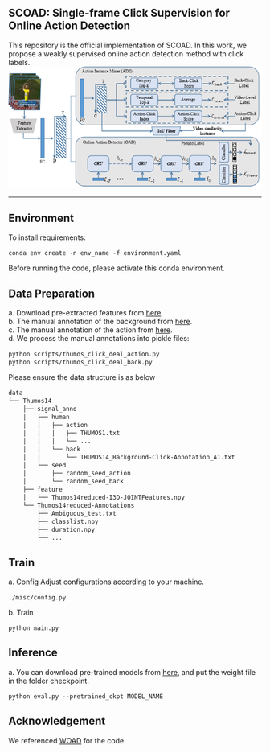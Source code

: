 SCOAD: Single-frame Click Supervision for Online Action Detection
------
This repository is the official implementation of SCOAD. In this work, we propose a weakly supervised online action detection method with click labels.
![在这里插入图片描述](https://github.com/zstarN70/SCOAD/blob/main/framework.png)


-----
## Environment
To install requirements:
```
conda env create -n env_name -f environment.yaml
```
Before running the code, please activate this conda environment.
## Data Preparation
a. Download pre-extracted features from [here](https://github.com/sujoyp/wtalc-pytorch#data).  
b. The manual annotation of the background from [here](https://github.com/VividLe/BackTAL/tree/main/data/THUMOS14/human_anns).  
c. The manual annotation of the action from [here](https://github.com/Flowerfan/SF-Net/tree/master/data/Thumos14-Annotations/single_frames).  
d. We process the manual annotations into pickle files:  
```
python scripts/thumos_click_deal_action.py
python scripts/thumos_click_deal_back.py
```

Please ensure the data structure is as below

```
data
└── Thumos14
    ├── signal_anno
    │   ├── human
    │   │   ├── action
    │   │   │   ├── THUMOS1.txt
    │   │   │   └── ...
    │   │   └── back 
    │   │       └── THUMOS14_Background-Click-Annotation_A1.txt
    │   └── seed
    │       ├── random_seed_action
    │       └── random_seed_back
    ├── feature
    │   └── Thumos14reduced-I3D-JOINTFeatures.npy
    └── Thumos14reduced-Annotations
        ├── Ambiguous_test.txt
        ├── classlist.npy
        ├── duration.npy
        └── ...
```

## Train
a. Config
Adjust configurations according to your machine.

```
./misc/config.py
```
b. Train
```
python main.py
```
## Inference
a. You can download pre-trained models from [here](https://drive.google.com/drive/folders/1aBIefa_MqJF_rs_wF75h26zRyE4pivlA?usp=sharing), and put the weight file in the folder checkpoint.
```
python eval.py --pretrained_ckpt MODEL_NAME
```

## Acknowledgement
We referenced [WOAD](https://github.com/salesforce/woad-pytorch.git) for the code.
